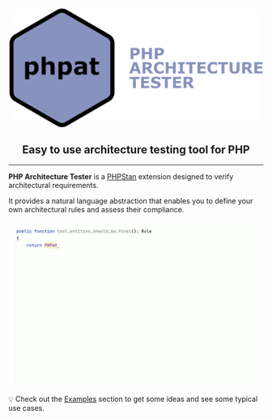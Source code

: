 #
<p align="center">
    <img width="500px" src=".assets/logo.png" alt="PHP Architecture Tester">
</p>
<h2 align="center">Easy to use architecture testing tool for PHP</h2>

<hr />

**PHP Architecture Tester** is a [PHPStan](https://phpstan.org/) extension designed to verify architectural requirements.

It provides a natural language abstraction that enables you to define your own architectural rules and assess their compliance.

<p align="center">
    <img width="700" src=".assets/example.gif" alt="Example">
</p>

💡 Check out the [Examples](examples.md) section to get some ideas and see some typical use cases.

<br />
